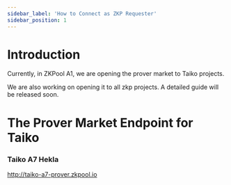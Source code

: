 ```yaml
---
sidebar_label: 'How to Connect as ZKP Requester'
sidebar_position: 1
---
```


# Introduction
Currently, in ZKPool A1, we are opening the prover market to Taiko projects.

We are also working on opening it to all zkp projects. A detailed guide will be released soon.

# The Prover Market Endpoint for Taiko

### Taiko A7 Hekla
http://taiko-a7-prover.zkpool.io